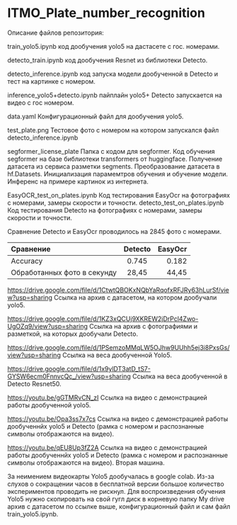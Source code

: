 # ITMO_Plate_number_recognition

Описание файлов репозитория:

train_yolo5.ipynb                код дообучения yolo5 на дастасете с гос. номерами.

detecto_train.ipynb              код дообучения Resnet из библиотеки Detecto.

detecto_inference.ipynb          код запуска модели дообученной в Detecto и тест на картинке с номером.

inference_yolo5+detecto.ipynb    пайплайн yolo5+ Detecto запускается на видео с гос номером.

data.yaml                        Конфигурационный файл для дообучения yolo5.

test_plate.png                   Тестовое фото с номером на котором запускался файл detecto_inference.ipynb

segformer_license_plate          Папка с кодом для segformer. Код обучения segformer на базе библиотеки transformers от huggingface.
                                 Получение датасета из сервиса разметки segments. Преобразование датасета в hf.Datasets.
                                 Инициализация парамемтров обучения и обучение модели.
                                 Инференс на примере картинок из интернета.

EasyOCR_test_on_plates.ipynb     Код тестирования EasyOcr на фотографиях с номерами, замеры скорости и точности. 
detecto_test_on_plates.ipynb     Код тестирования Detecto на фотографиях с номерами, замеры скорости и точности.



Сравнение Detecto и EasyOcr проводилось на 2845 фото с номерами.

Сравнение                    | Detecto | EasyOcr  
:----------------------------|:-------:|---------:
Accuracy                     | 0.745   | 0.182
Обработанных фото в секунду  | 28,45   | 44,45    


https://drive.google.com/file/d/1CtwtQBOKxNQbYaRqofxRFJRy63hLurSf/view?usp=sharing    Ссылка на архив с датасетом, на котором дообучали yolo5.

https://drive.google.com/file/d/1KZ3xQCUj9XKREW2jDrPcl4Zwo-UgOZq9/view?usp=sharing    Ссылка на архив с фотографиями и разметкой, на которых дообучали Detecto.

https://drive.google.com/file/d/1PSemzoMMqLW5OJhw9UUhh5ej3i8PxsGs/view?usp=sharing    Ссылка на веса дообученной Yolo5.

https://drive.google.com/file/d/1x9ylDT3atD_tS7-GYSW6ecm0FnnvcQc_/view?usp=sharing    Ссылка на веса дообученной в Detecto Resnet50.


https://youtu.be/gGTMRvCN_zI     Ссылка на видео с демонстрацией работы дообученной yolo5. 

https://youtu.be/Opa3ss7x7cs     Ссылка на видео с демонстрацией работы дообученнйх yolo5 и Detecto (рамка с номером и распознанные символы отображаются на видео). 

https://youtu.be/qEU8Up3fZ2A     Ссылка на видео с демонстрацией работы дообученнйх yolo5 и Detecto (рамка с номером и распознанные символы отображаются на видео). Вторая машина.



За неимением видеокарты Yolo5 дообучалась в google colab. Из-за слухов о сокращении часов в бесплатной версии большое количество экспериментов проводить не рискнул.
Для воспроизведения обучения Yolo5 нужно скопировать на свой гугл диск в корневую папку My drive архив с датасетом по ссылке выше, конфигурационный файл и сам файл train_yolo5.ipynb.
